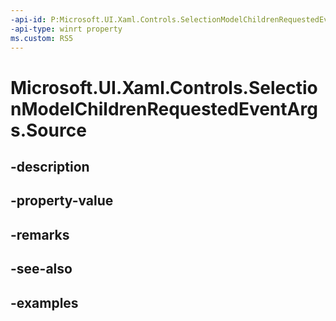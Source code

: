 ```yaml
---
-api-id: P:Microsoft.UI.Xaml.Controls.SelectionModelChildrenRequestedEventArgs.Source
-api-type: winrt property
ms.custom: RS5
---
```


<!-- Property syntax.
public object Source { get; }
-->

# Microsoft.UI.Xaml.Controls.SelectionModelChildrenRequestedEventArgs.Source

## -description

## -property-value

## -remarks

## -see-also

## -examples

